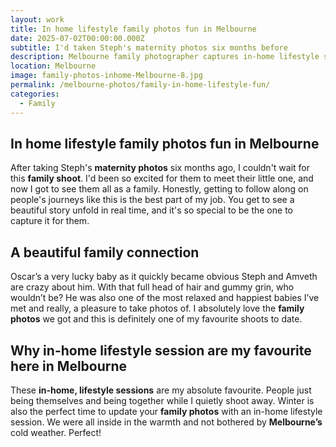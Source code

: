 ```yaml
---
layout: work
title: In home lifestyle family photos fun in Melbourne
date: 2025-07-02T00:00:00.000Z
subtitle: I'd taken Steph's maternity photos six months before
description: Melbourne family photographer captures in-home lifestyle session. Natural family photography with relaxed baby Oscar and loving parents in warm, intimate setting.
location: Melbourne
image: family-photos-inhome-Melbourne-8.jpg
permalink: /melbourne-photos/family-in-home-lifestyle-fun/
categories:
  - Family
---
```


## In home lifestyle family photos fun in Melbourne

After taking Steph's **maternity photos** six months ago, I couldn't wait for this **family shoot**. I'd been so excited for them to meet their little one, and now I got to see them all as a family. Honestly, getting to follow along on people's journeys like this is the best part of my job. You get to see a beautiful story unfold in real time, and it's so special to be the one to capture it for them.

## A beautiful family connection

Oscar’s a very lucky baby as it quickly became obvious Steph and Amveth are crazy about him. With that full head of hair and gummy grin, who wouldn’t be? He was also one of the most relaxed and happiest babies I’ve met and really, a pleasure to take photos of. I absolutely love the **family photos** we got and this is definitely one of my favourite shoots to date.

## Why in-home lifestyle session are my favourite here in Melbourne

These **in-home, lifestyle sessions** are my absolute favourite. People just being themselves and being together while I quietly shoot away. Winter is also the perfect time to update your **family photos** with an in-home lifestyle session. We were all inside in the warmth and not bothered by **Melbourne’s** cold weather. Perfect!
